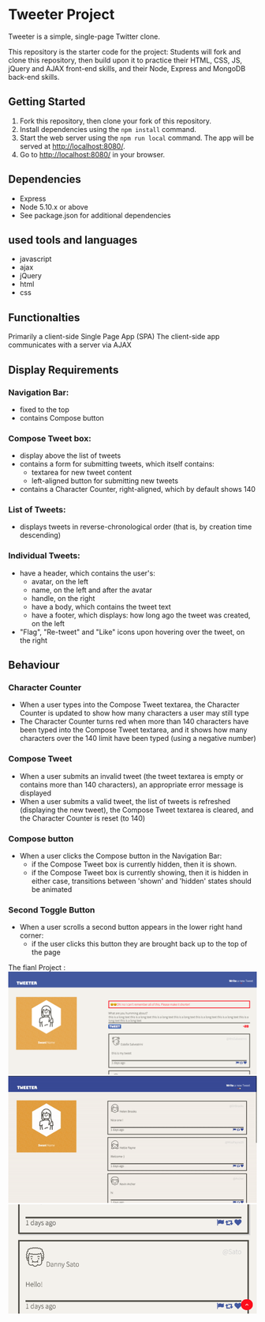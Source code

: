 # Tweeter Project

Tweeter is a simple, single-page Twitter clone.

This repository is the starter code for the project: Students will fork and clone this repository, then build upon it to practice their HTML, CSS, JS, jQuery and AJAX front-end skills, and their Node, Express and MongoDB back-end skills.

## Getting Started

1. Fork this repository, then clone your fork of this repository.
2. Install dependencies using the `npm install` command.
3. Start the web server using the `npm run local` command. The app will be served at <http://localhost:8080/>.
4. Go to <http://localhost:8080/> in your browser.

## Dependencies

- Express
- Node 5.10.x or above
- See package.json for additional dependencies

## used tools and languages 

- javascript
- ajax
- jQuery
- html
- css 

## Functionalties 
Primarily a client-side Single Page App (SPA)
The client-side app communicates with a server via AJAX

## Display Requirements

### Navigation Bar:

- fixed to the top
- contains Compose button

### Compose Tweet box:

- display above the list of tweets
- contains a form for submitting tweets, which itself contains:
    - textarea for new tweet content
    - left-aligned button for submitting new tweets
- contains a Character Counter, right-aligned, which by default shows 140

### List of Tweets:

- displays tweets in reverse-chronological order (that is, by creation time descending)

### Individual Tweets:

- have a header, which contains the user's:
    - avatar, on the left
    - name, on the left and after the avatar
    - handle, on the right
    - have a body, which contains the tweet text
    - have a footer, which displays:
    how long ago the tweet was created, on the left
- "Flag", "Re-tweet" and "Like" icons upon hovering over the tweet, on the right

## Behaviour

### Character Counter
- When a user types into the Compose Tweet textarea, the Character Counter is updated to show how many characters a user may still type 
- The Character Counter turns red when more than 140 characters have been typed into the Compose Tweet textarea, and it shows how many characters over the 140 limit have been typed (using a negative number)

### Compose Tweet
- When a user submits an invalid tweet (the tweet textarea is empty or contains more than 140 characters), an appropriate error message is displayed
- When a user submits a valid tweet, the list of tweets is refreshed (displaying the new tweet), the Compose Tweet textarea is cleared, and the Character Counter is reset (to 140)

### Compose button
- When a user clicks the Compose button in the Navigation Bar:
    - if the Compose Tweet box is currently hidden, then it is shown.
    - if the Compose Tweet box is currently showing, then it is hidden in either case, transitions between 'shown' and 'hidden' states should be animated
    
### Second Toggle Button
- When a user scrolls a second button appears in the lower right hand corner:
    - if the user clicks this button they are brought back up to the top of the page

The fianl Project :
!["Showes error msg"](https://github.com/SwaniEryani/tweeter/blob/master/Docs/Screen%20Shot%202020-09-10%20at%209.25.12%20PM.png)
!["screen recoed"](https://github.com/SwaniEryani/tweeter/blob/master/Docs/screenrecord.gif)
!["shows the toggle btn"](https://github.com/SwaniEryani/tweeter/blob/master/Docs/Screen%20Shot%202020-09-10%20at%209.30.05%20PM.png)
